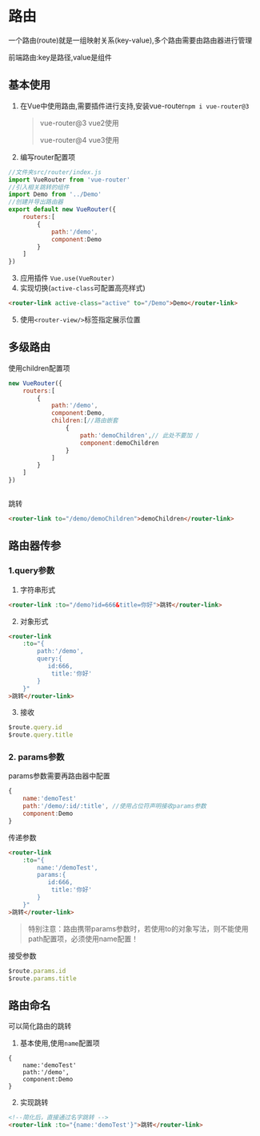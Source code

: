# 路由

一个路由(route)就是一组映射关系(key-value),多个路由需要由路由器进行管理

前端路由:key是路径,value是组件

## 基本使用

1. 在Vue中使用路由,需要插件进行支持,安装vue-router`npm i vue-router@3`

   >vue-router@3 vue2使用
   >
   >vue-router@4 vue3使用

2. 编写router配置项

```js
//文件夹src/router/index.js
import VueRouter from 'vue-router'
//引入相关跳转的组件
import Demo from '../Demo'
//创建并导出路由器
export default new VueRouter({
    routers:[
        {
            path:'/demo',
            component:Demo
        }
    ]
})
```

3. 应用插件 `Vue.use(VueRouter)`
4. 实现切换(`active-class`可配置高亮样式)

```html
<router-link active-class="active" to="/Demo">Demo</router-link>
```

5. 使用`<router-view/>`标签指定展示位置

## 多级路由

使用children配置项

```js
new VueRouter({
    routers:[
        {
            path:'/demo',
            component:Demo,
            children:[//路由嵌套
				{
					path:'demoChildren',// 此处不要加 /
					component:demoChildren
				}
			]
        }
    ]
})



```

跳转

```html
<router-link to="/demo/demoChildren">demoChildren</router-link>
```

## 路由器传参

### 1.query参数

1. 字符串形式

```html
<router-link :to="/demo?id=666&title=你好">跳转</router-link>
```

2. 对象形式

```html
<router-link 
	:to="{
		path:'/demo',
		query:{
		   id:666,
            title:'你好'
		}
	}"
>跳转</router-link>
```

3. 接收

```js
$route.query.id
$route.query.title
```

### 2. params参数

params参数需要再路由器中配置

```js
{	
	name:'demoTest'
	path:'/demo/:id/:title', //使用占位符声明接收params参数
	component:Demo
}
```

传递参数

```html
<router-link 
	:to="{
		name:'/demoTest',
		params:{
		   id:666,
            title:'你好'
		}
	}"
>跳转</router-link>
```

> 特别注意：路由携带params参数时，若使用to的对象写法，则不能使用path配置项，必须使用name配置！

接受参数

```js
$route.params.id
$route.params.title
```



## 路由命名

可以简化路由的跳转

1. 基本使用,使用`name`配置项

```
{	
	name:'demoTest'
	path:'/demo',
	component:Demo
}
```

2. 实现跳转

```html
<!--简化后，直接通过名字跳转 -->
<router-link :to="{name:'demoTest'}">跳转</router-link>
```




